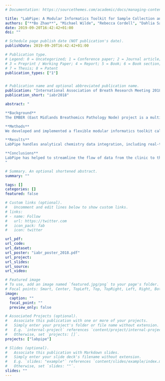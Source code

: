 ```yaml
---
# Documentation: https://sourcethemes.com/academic/docs/managing-content/

title: "LabPipe: A Modular Informatics Toolkit for Sample Collection and Data Integration"
authors: ["**Bo Zhao**", "Michael Wilde", "Rebecca Cordell", "Dahlia Salman D", "Luke Bryant", "Dorota Ruszkiewicz", "Wadah Ibrahim W", "Amisha Singapuri", "Paul Thomas", "Christopher Brightling", "Salman Siddiqui", "**Robert C. Free**"]
date: 2019-09-20T16:42:42+01:00
doi: ""

# Schedule page publish date (NOT publication's date).
publishDate: 2019-09-20T16:42:42+01:00

# Publication type.
# Legend: 0 = Uncategorized; 1 = Conference paper; 2 = Journal article;
# 3 = Preprint / Working Paper; 4 = Report; 5 = Book; 6 = Book section;
# 7 = Thesis; 8 = Patent
publication_types: ["1"]


# Publication name and optional abbreviated publication name.
publication: "International Association of Breath Research Meeting 2018"
publication_short: "iabr2018"

abstract: "

**Background**
The EMBER (East Midlands Breathomics Pathology Node) project is a multi-disciplinary project which aims to discover how breathomics can be used to diagnose cardiorespiratory diseases. In EMBER, data is generated using various analytical chemistry techniques and tools across different remote sites with each technique and site having distinct operational / data handling protocols. While single informatics solutions exist for handling aspects of data management (e.g. data warehousing, tissue tracking), there are no tools which will handle the combined integration of direct chemometric data collection, sample tracking and  clinical data from remote sites. 

**Methods**
We developed and implemented a flexible modular informatics toolkit called LabPipe and used qualitative methods to obtain feedback from users to assess the effectiveness of the tool.

**Results**
LabPipe handles analytical chemistry data integration, including real-time notifications to researchers and users, as well as providing a bridge to a data warehouse. The system has been continuously running for a year, with active maintenance to provide performance improvements and to meet new feature requests. User and researcher feedback indicates that the toolkit is stable, reliable and efficient. LabPipe has also reduced the person effort required to maintain data consistency, integrate data and perform quality control checks.

**Conclusions**
LabPipe has helped to streamline the flow of data from the clinic to the researchers including notifying users of potential problems with data collection. The modular approach taken to the design of LabPipe has allowed it to be used across multiple studies and enabled different analytical chemistry data formats to be handled effectively.
"

# Summary. An optional shortened abstract.
summary: ""

tags: []
categories: []
featured: false

# Custom links (optional).
#   Uncomment and edit lines below to show custom links.
# links:
# - name: Follow
#   url: https://twitter.com
#   icon_pack: fab
#   icon: twitter

url_pdf:
url_code:
url_dataset:
url_poster: "iabr_poster_2018.pdf"
url_project:
url_slides:
url_source:
url_video:

# Featured image
# To use, add an image named `featured.jpg/png` to your page's folder. 
# Focal points: Smart, Center, TopLeft, Top, TopRight, Left, Right, BottomLeft, Bottom, BottomRight.
image:
  caption: ""
  focal_point: ""
  preview_only: false

# Associated Projects (optional).
#   Associate this publication with one or more of your projects.
#   Simply enter your project's folder or file name without extension.
#   E.g. `internal-project` references `content/project/internal-project/index.md`.
#   Otherwise, set `projects: []`.
projects: ["labpipe"]

# Slides (optional).
#   Associate this publication with Markdown slides.
#   Simply enter your slide deck's filename without extension.
#   E.g. `slides: "example"` references `content/slides/example/index.md`.
#   Otherwise, set `slides: ""`.
slides: ""
---
```

